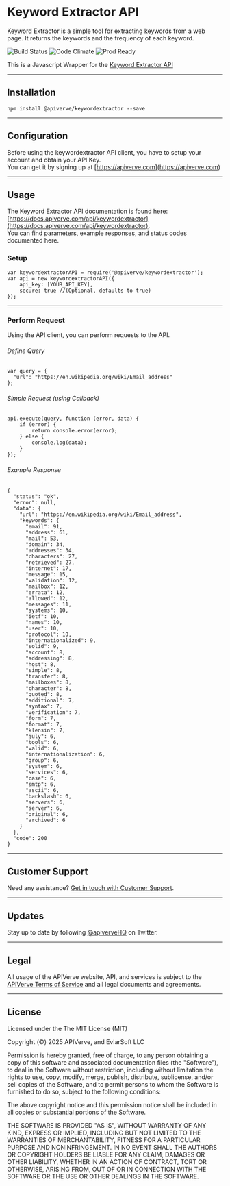 Keyword Extractor API
============

Keyword Extractor is a simple tool for extracting keywords from a web page. It returns the keywords and the frequency of each keyword.

![Build Status](https://img.shields.io/badge/build-passing-green)
![Code Climate](https://img.shields.io/badge/maintainability-B-purple)
![Prod Ready](https://img.shields.io/badge/production-ready-blue)

This is a Javascript Wrapper for the [Keyword Extractor API](https://apiverve.com/marketplace/api/keywordextractor)

---

## Installation
	npm install @apiverve/keywordextractor --save

---

## Configuration

Before using the keywordextractor API client, you have to setup your account and obtain your API Key.  
You can get it by signing up at [https://apiverve.com](https://apiverve.com)

---

## Usage

The Keyword Extractor API documentation is found here: [https://docs.apiverve.com/api/keywordextractor](https://docs.apiverve.com/api/keywordextractor).  
You can find parameters, example responses, and status codes documented here.

### Setup

```
var keywordextractorAPI = require('@apiverve/keywordextractor');
var api = new keywordextractorAPI({
    api_key: [YOUR_API_KEY],
    secure: true //(Optional, defaults to true)
});
```

---


### Perform Request
Using the API client, you can perform requests to the API.

###### Define Query

```
var query = {
  "url": "https://en.wikipedia.org/wiki/Email_address"
};
```

###### Simple Request (using Callback)

```
api.execute(query, function (error, data) {
    if (error) {
        return console.error(error);
    } else {
        console.log(data);
    }
});
```

###### Example Response

```
{
  "status": "ok",
  "error": null,
  "data": {
    "url": "https://en.wikipedia.org/wiki/Email_address",
    "keywords": {
      "email": 91,
      "address": 61,
      "mail": 53,
      "domain": 34,
      "addresses": 34,
      "characters": 27,
      "retrieved": 27,
      "internet": 17,
      "message": 15,
      "validation": 12,
      "mailbox": 12,
      "errata": 12,
      "allowed": 12,
      "messages": 11,
      "systems": 10,
      "ietf": 10,
      "names": 10,
      "user": 10,
      "protocol": 10,
      "internationalized": 9,
      "solid": 9,
      "account": 8,
      "addressing": 8,
      "host": 8,
      "simple": 8,
      "transfer": 8,
      "mailboxes": 8,
      "character": 8,
      "quoted": 8,
      "additional": 7,
      "syntax": 7,
      "verification": 7,
      "form": 7,
      "format": 7,
      "klensin": 7,
      "july": 6,
      "tools": 6,
      "valid": 6,
      "internationalization": 6,
      "group": 6,
      "system": 6,
      "services": 6,
      "case": 6,
      "smtp": 6,
      "ascii": 6,
      "backslash": 6,
      "servers": 6,
      "server": 6,
      "original": 6,
      "archived": 6
    }
  },
  "code": 200
}
```

---

## Customer Support

Need any assistance? [Get in touch with Customer Support](https://apiverve.com/contact).

---

## Updates
Stay up to date by following [@apiverveHQ](https://twitter.com/apiverveHQ) on Twitter.

---

## Legal

All usage of the APIVerve website, API, and services is subject to the [APIVerve Terms of Service](https://apiverve.com/terms) and all legal documents and agreements.

---

## License
Licensed under the The MIT License (MIT)

Copyright (&copy;) 2025 APIVerve, and EvlarSoft LLC

Permission is hereby granted, free of charge, to any person obtaining a copy of this software and associated documentation files (the "Software"), to deal in the Software without restriction, including without limitation the rights to use, copy, modify, merge, publish, distribute, sublicense, and/or sell copies of the Software, and to permit persons to whom the Software is furnished to do so, subject to the following conditions:

The above copyright notice and this permission notice shall be included in all copies or substantial portions of the Software.

THE SOFTWARE IS PROVIDED "AS IS", WITHOUT WARRANTY OF ANY KIND, EXPRESS OR IMPLIED, INCLUDING BUT NOT LIMITED TO THE WARRANTIES OF MERCHANTABILITY, FITNESS FOR A PARTICULAR PURPOSE AND NONINFRINGEMENT. IN NO EVENT SHALL THE AUTHORS OR COPYRIGHT HOLDERS BE LIABLE FOR ANY CLAIM, DAMAGES OR OTHER LIABILITY, WHETHER IN AN ACTION OF CONTRACT, TORT OR OTHERWISE, ARISING FROM, OUT OF OR IN CONNECTION WITH THE SOFTWARE OR THE USE OR OTHER DEALINGS IN THE SOFTWARE.